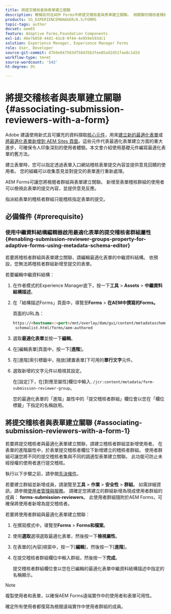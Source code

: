 ```yaml
---
title: 將提交稽核者與表單建立關聯
description: 瞭解如何在AEM Forms中將提交稽核者與表單建立關聯。 相關聯的稽核者稽核透過表單入口網站提交的表單。
products: SG_EXPERIENCEMANAGER/6.5/FORMS
topic-tags: author
docset: aem65
feature: Adaptive Forms,Foundation Components
exl-id: 46e7b858-44d1-41c8-9f44-4e959e593dc1
solution: Experience Manager, Experience Manager Forms
role: User, Developer
source-git-commit: d7b9e947503df58435b3fee85a92d51fae8c1d2d
workflow-type: tm+mt
source-wordcount: '543'
ht-degree: 9%

---
```


# 將提交稽核者與表單建立關聯 {#associating-submission-reviewers-with-a-form}

<span class="preview">Adobe 建議使用新式且可擴充的資料擷取[核心元件](https://experienceleague.adobe.com/docs/experience-manager-core-components/using/adaptive-forms/introduction.html?lang=zh-Hant)，用來[建立新的最適化表單](/help/forms/using/create-an-adaptive-form-core-components.md)或[將最適化表單新增到 AEM Sites 頁面](/help/forms/using/create-or-add-an-adaptive-form-to-aem-sites-page.md)。這些元件代表最適化表單建立方面的重大進步，可確保令人印象深刻的使用者體驗。本文會介紹使用基礎元件編寫最適化表單的舊方法。</span>

建立表單時，您可以指定透過表單入口網站稽核表單提交內容並提供意見回饋的使用者。 您的組織可以收集意見並對提交的表單進行重新處理。

AEM Forms可讓您將檢閱者群組與表單建立關聯。 新增至表單稽核群組的使用者可以檢視此表單的提交內容，並提供意見反應。

指派給表單的稽核者群組只能稽核指定表單的提交。

## 必備條件 {#prerequisite}

### 使用中繼資料結構編輯器啟用最適化表單的提交稽核者群組屬性 {#enabling-submission-reviewer-groups-property-for-adaptive-forms-using-metadata-schema-editor}

若要將稽核者群組與表單建立關聯，請編輯最適化表單的中繼資料結構。 依預設，您無法將稽核者群組新增至提交的表單。

若要編輯中繼資料結構：

1. 在作者模式的Experience Manager底下，按一下&#x200B;**工具** > **Assets** > **中繼資料結構描述**。
1. 在「結構描述Forms」頁面中，導覽至&#x200B;**Forms** > **在AEM中撰寫的Forms。**

   頁面的URL為：

   ```html
   https://<hostname>:<port>/mnt/overlay/dam/gui/content/metadataschemaeditor/
    schemalist.html/forms/aem-authored
   ```

1. 選取&#x200B;**最適化表單**&#x200B;並按一下&#x200B;**編輯**。
1. 在[編輯表單]頁面中，按一下[**進階**]。
1. 在[進階]索引標籤中，拖放[建置表單]下可用的&#x200B;**單行文字**&#x200B;元件。
1. 選取新增的文字元件以檢視其設定。

   在[設定]下，在[對應至屬性]欄位中輸入`./jcr:content/metadata/form-submission-reviewer-group`。

   您的最適化表單的「進階」屬性中的「提交稽核者群組」欄位會以您在「欄位標籤」下指定的名稱啟用。

## 將提交稽核者與表單建立關聯 {#associating-submission-reviewers-with-a-form-1}

若要將提交稽核者與最適化表單建立關聯，請建立稽核者群組並新增使用者。 在表單的進階屬性中，於表單提交稽核者欄位下新增建立的稽核者群組。
使用者群組可讓您將不同的提交稽核者集與不同的調適型表單建立關聯。 此功能可防止未經授權的使用者進行提交稽核。

執行以下步驟之前，請參閱[先決條件](../../forms/using/adding-reviewers-form.md#prerequisite)。

若要建立群組並新增成員，請瀏覽至&#x200B;**工具** > **作業** > **安全性** > **群組**。
如需詳細資訊，請參閱[使用者管理與服務](/help/sites-administering/security.md)。
請確定您將建立的群組新增為現成使用者群組的成員： **forms-submission-reviewers**。 此使用者群組隨附於AEM Forms，可確保將使用者新增為提交稽核者。

若要將使用者群組與最適化表單建立關聯：

1. 在撰寫模式中，導覽至&#x200B;**Forms** > **Forms和檔案**。
1. 使用&#x200B;**選取**&#x200B;選項選取最適化表單，然後按一下&#x200B;**檢視屬性**。
1. 在表單的[內容]視窗中，按一下[**編輯**]，然後按一下[**進階**]。
1. 在提交稽核者群組欄位中輸入群組，然後按一下&#x200B;**完成**。

   提交稽核者群組欄位會以您在已編輯的最適化表單中繼資料結構描述中指定的名稱顯示。

>[!NOTE]
>
>複製使用者和表單，以確保AEM Forms遠端實作中的使用者和表單可用性。
>
>確定所有使用者都復寫為檢閱遠端實作中使用者群組的成員。
